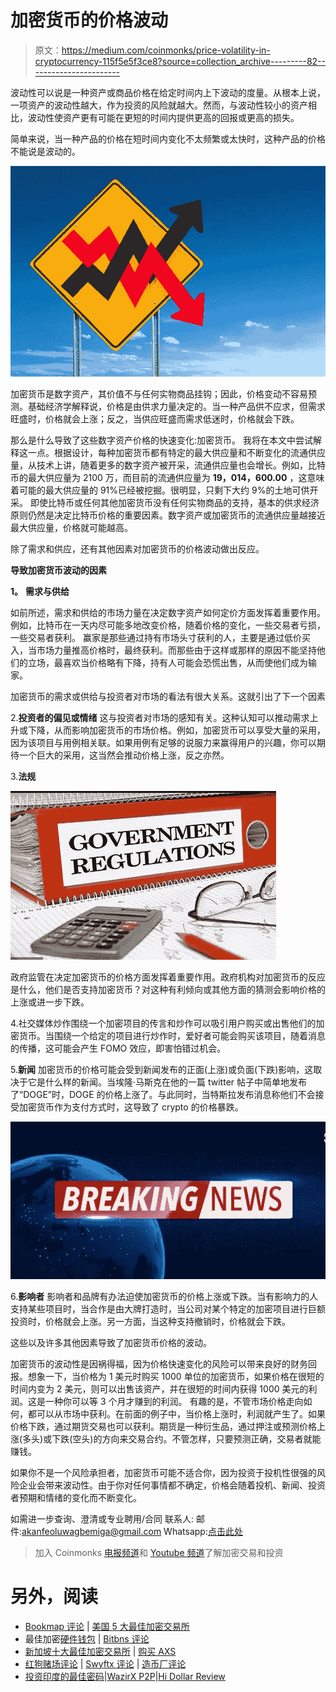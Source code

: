 # 加密货币的价格波动

> 原文：<https://medium.com/coinmonks/price-volatility-in-cryptocurrency-115f5e5f3ce8?source=collection_archive---------82----------------------->

波动性可以说是一种资产或商品价格在给定时间内上下波动的度量。从根本上说，一项资产的波动性越大，作为投资的风险就越大。然而，与波动性较小的资产相比，波动性使资产更有可能在更短的时间内提供更高的回报或更高的损失。

简单来说，当一种产品的价格在短时间内变化不太频繁或太快时，这种产品的价格不能说是波动的。

![](img/643030ad52898b2399a492071e194b98.png)

加密货币是数字资产，其价值不与任何实物商品挂钩；因此，价格变动不容易预测。基础经济学解释说，价格是由供求力量决定的。当一种产品供不应求，但需求旺盛时，价格就会上涨；反之，当供应旺盛而需求低迷时，价格就会下跌。

那么是什么导致了这些数字资产价格的快速变化:加密货币。
我将在本文中尝试解释这一点。根据设计，每种加密货币都有特定的最大供应量和不断变化的流通供应量，从技术上讲，随着更多的数字资产被开采，流通供应量也会增长。例如，比特币的最大供应量为 2100 万，而目前的流通供应量为 **19，014，600.00** ，这意味着可能的最大供应量的 91%已经被挖掘。很明显，只剩下大约 9%的土地可供开采。
即使比特币或任何其他加密货币没有任何实物商品的支持，基本的供求经济原则仍然是决定比特币价格的重要因素。数字资产或加密货币的流通供应量越接近最大供应量，价格就可能越高。

除了需求和供应，还有其他因素对加密货币的价格波动做出反应。

**导致加密货币波动的因素**

**1。** **需求与供给**

如前所述，需求和供给的市场力量在决定数字资产如何定价方面发挥着重要作用。例如，比特币在一天内尽可能多地改变价格，随着价格的变化，一些交易者亏损，一些交易者获利。
赢家是那些通过持有市场头寸获利的人，主要是通过低价买入，当市场力量推高价格时，最终获利。而那些由于这样或那样的原因不能坚持他们的立场，最喜欢当价格略有下降，持有人可能会恐慌出售，从而使他们成为输家。

加密货币的需求或供给与投资者对市场的看法有很大关系。这就引出了下一个因素

2.**投资者的偏见或情绪**
这与投资者对市场的感知有关。这种认知可以推动需求上升或下降，从而影响加密货币的市场价格。例如，加密货币可以享受大量的采用，因为该项目与用例相关联。如果用例有足够的说服力来赢得用户的兴趣，你可以期待一个巨大的采用，这当然会推动价格上涨，反之亦然。

3.**法规**

![](img/deb7055822ac750cea97a03b78b140e4.png)

政府监管在决定加密货币的价格方面发挥着重要作用。政府机构对加密货币的反应是什么，他们是否支持加密货币？对这种有利倾向或其他方面的猜测会影响价格的上涨或进一步下跌。

4.社交媒体炒作围绕一个加密项目的传言和炒作可以吸引用户购买或出售他们的加密货币。当围绕一个给定的项目进行炒作时，爱好者可能会购买该项目，随着消息的传播，这可能会产生 FOMO 效应，即害怕错过机会。

5.**新闻**
加密货币的价格可能会受到新闻发布的正面(上涨)或负面(下跌)影响，这取决于它是什么样的新闻。当埃隆·马斯克在他的一篇 twitter 帖子中简单地发布了“DOGE”时，DOGE 的价格上涨了。与此同时，当特斯拉发布消息称他们不会接受加密货币作为支付方式时，这导致了 crypto 的价格暴跌。

![](img/dbfb469f4fd5d342fdf7417165e11959.png)

6.**影响者**
影响者和品牌有办法迫使加密货币的价格上涨或下跌。当有影响力的人支持某些项目时，当合作是由大牌打造时，当公司对某个特定的加密项目进行巨额投资时，价格就会上涨。另一方面，当这种支持撤销时，价格就会下跌。

这些以及许多其他因素导致了加密货币价格的波动。

加密货币的波动性是因祸得福，因为价格快速变化的风险可以带来良好的财务回报。想象一下，当价格为 1 美元时购买 1000 单位的加密货币，如果价格在很短的时间内变为 2 美元，则可以出售该资产，并在很短的时间内获得 1000 美元的利润。这是一种你可以等 3 个月才赚到的利润。
有趣的是，不管市场价格走向如何，都可以从市场中获利。在前面的例子中，当价格上涨时，利润就产生了。如果价格下跌，通过期货交易也可以获利。期货是一种衍生品，通过押注或预测价格上涨(多头)或下跌(空头)的方向来交易合约。不管怎样，只要预测正确，交易者就能赚钱。

如果你不是一个风险承担者，加密货币可能不适合你，因为投资于投机性很强的风险企业会带来波动性。由于你对任何事情都不确定，价格会随着投机、新闻、投资者预期和情绪的变化而不断变化。

如需进一步查询、澄清或专业聘用/合同
联系人:
邮件:akanfeoluwagbemiga@gmail.com
Whatsapp:[点击此处](https://wa.me/message/2OTJVOE7654RC1)

> 加入 Coinmonks [电报频道](https://t.me/coincodecap)和 [Youtube 频道](https://www.youtube.com/c/coinmonks/videos)了解加密交易和投资

# 另外，阅读

*   [Bookmap 评论](https://coincodecap.com/bookmap-review-2021-best-trading-software) | [美国 5 大最佳加密交易所](https://coincodecap.com/crypto-exchange-usa)
*   最佳加密[硬件钱包](/coinmonks/hardware-wallets-dfa1211730c6) | [Bitbns 评论](/coinmonks/bitbns-review-38256a07e161)
*   [新加坡十大最佳加密交易所](https://coincodecap.com/crypto-exchange-in-singapore) | [购买 AXS](https://coincodecap.com/buy-axs-token)
*   [红狗赌场评论](https://coincodecap.com/red-dog-casino-review) | [Swyftx 评论](https://coincodecap.com/swyftx-review) | [造币厂评论](https://coincodecap.com/coingate-review)
*   [投资印度的最佳密码](https://coincodecap.com/best-crypto-to-invest-in-india-in-2021)|[WazirX P2P](https://coincodecap.com/wazirx-p2p)|[Hi Dollar Review](https://coincodecap.com/hi-dollar-review)